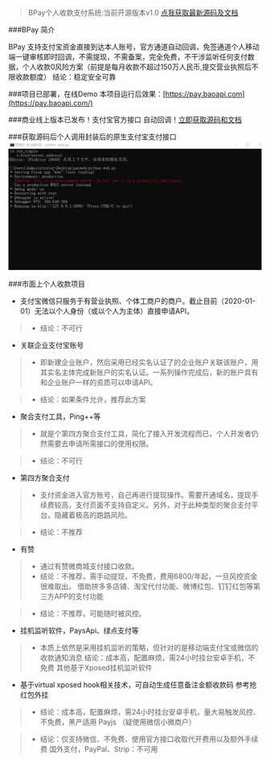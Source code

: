 >BPay个人收款支付系统:当前开源版本v1.0 [点我获取最新源码及文档](https://pay.baoapi.com/)

###BPay 简介

BPay
支持支付宝资金直接到达本人账号，官方通道自动回调，免签通道个人移动端一键审核即时回调，不需提现，不需备案，完全免费，不干涉监听任何支付数据，个人收款0风险方案（前提是每月收款不超过150万人民币,提交营业执照后不限收款额度）
结论：稳定安全可靠

###项目已部署，在线Demo
本项目运行后效果：[https://pay.baoapi.com](https://pay.baoapi.com/)

###商业线上版本已发布！支付宝官方接口 自动回调！[立即获取源码和文档](https://pay.baoapi.com/)

###获取源码后个人调用封装后的原生支付宝支付接口
![img](img\img0517225512.jpeg)


###市面上个人收款项目
 * 支付宝微信只服务于有营业执照、个体工商户的商户。截止目前（2020-01-01）无法以个人身份（或以个人为主体）直接申请API。

> * 结论：不可行

 * 关联企业支付宝账号

> * 即新建企业账户，然后采用已经实名认证了的企业账户关联该账户，用其实名主体完成新账户的实名认证。一系列操作完成后，新的账户具有和企业账户一样的资质可以申请API。

> *  结论：如果条件允许，推荐此方案

 * 聚合支付工具，Ping++等

> * 就是个第四方聚合支付工具，简化了接入开发流程而已，个人开发者仍然需要去申请所需接口的使用权限。

> * 结论：不可行

 * 第四方聚合支付

> * 支付资金进入官方账号，自己再进行提现操作。需要开通域名，提现手续费较高，支付页面不支持自定义。另外，对于此种类型的聚合支付平台，隐藏着极高的跑路风险。

> * 结论：不推荐

 * 有赞

> * 通过有赞微商城支付接口收款。
> * 结论：不推荐，需手动提现，不免费，费用6800/年起，一旦风控资金很难取出。
借助拼多多店铺、淘宝代付功能、微博红包、钉钉红包等第三方APP的支付功能

> * 结论：不推荐，可能随时被风控。

 * 挂机监听软件，PaysApi、绿点支付等

> * 本质上依然是采用挂机监听的策略，但针对的是移动端支付宝或微信的收款通知消息
结论：成本高，配置麻烦，需24小时挂台安卓手机，不免费
其他基于Xposed挂机监听软件

 * 基于virtual xposed hook相关技术，可自动生成任意备注金额收款码 参考抢红包外挂
> * 结论：成本高，配置麻烦，需24小时挂台安卓手机，量大易触发风控、不免费，黑产适用
Payjs （疑使用微信小微商户）

> * 结论：仅支持微信、不免费、使用官方接口收取代开费用以及额外手续费
国外支付，PayPal、Strip：不可用
